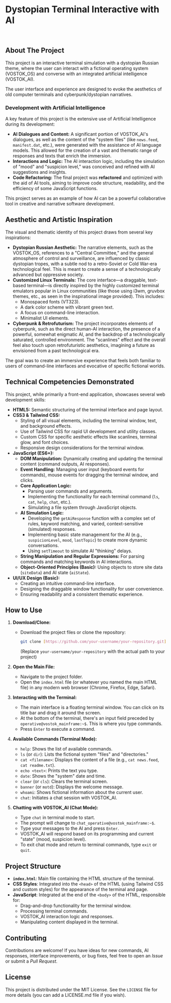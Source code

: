 # Dystopian Terminal Interactive with AI

<br>

## About The Project

This project is an interactive terminal simulation with a dystopian Russian theme, where the user can interact with a fictional operating system (VOSTOK_OS) and converse with an integrated artificial intelligence (VOSTOK_AI).

The user interface and experience are designed to evoke the aesthetics of old computer terminals and cyberpunk/dystopian narratives.

### Development with Artificial Intelligence

A key feature of this project is the extensive use of Artificial Intelligence during its development:

* **AI Dialogues and Content:** A significant portion of VOSTOK_AI's dialogues, as well as the content of the "system files" (like `news.feed`, `manifest.dat`, etc.), were generated with the assistance of AI language models. This allowed for the creation of a vast and thematic range of responses and texts that enrich the immersion.
* **Interactions and Logic:** The AI interaction logic, including the simulation of "mood" and "suspicion level," was conceived and refined with AI suggestions and insights.
* **Code Refactoring:** The final project was **refactored** and optimized with the aid of AI tools, aiming to improve code structure, readability, and the efficiency of some JavaScript functions.

This project serves as an example of how AI can be a powerful collaborative tool in creative and narrative software development.

## Aesthetic and Artistic Inspiration

The visual and thematic identity of this project draws from several key inspirations:

* **Dystopian Russian Aesthetic:** The narrative elements, such as the VOSTOK_OS, references to a "Central Committee," and the general atmosphere of control and surveillance, are influenced by classic dystopian tropes, with a subtle nod to a retro-Soviet or Cold War-era technological feel. This is meant to create a sense of a technologically advanced but oppressive society.
* **Customized Linux Terminals:** The core interface—a draggable, text-based terminal—is directly inspired by the highly customized terminal emulators popular in Linux communities (like those using i3wm, gruvbox themes, etc., as seen in the inspirational image provided). This includes:
    * Monospaced fonts (VT323).
    * A dark color scheme with vibrant green text.
    * A focus on command-line interaction.
    * Minimalist UI elements.
* **Cyberpunk & Retrofuturism:** The project incorporates elements of cyberpunk, such as the direct human-AI interaction, the presence of a powerful, somewhat enigmatic AI, and the backdrop of a technologically saturated, controlled environment. The "scanlines" effect and the overall feel also touch upon retrofuturistic aesthetics, imagining a future as envisioned from a past technological era.

The goal was to create an immersive experience that feels both familiar to users of command-line interfaces and evocative of specific fictional worlds.

## Technical Competencies Demonstrated

This project, while primarily a front-end application, showcases several web development skills:

* **HTML5:** Semantic structuring of the terminal interface and page layout.
* **CSS3 & Tailwind CSS:**
    * Styling of all visual elements, including the terminal window, text, and background effects.
    * Use of Tailwind CSS for rapid UI development and utility classes.
    * Custom CSS for specific aesthetic effects like scanlines, terminal glow, and font choices.
    * Responsive design considerations for the terminal window.
* **JavaScript (ES6+):**
    * **DOM Manipulation:** Dynamically creating and updating the terminal content (command outputs, AI responses).
    * **Event Handling:** Managing user input (keyboard events for commands), mouse events for dragging the terminal window, and clicks.
    * **Core Application Logic:**
        * Parsing user commands and arguments.
        * Implementing the functionality for each terminal command (`ls`, `cat`, `help`, `chat`, etc.).
        * Simulating a file system through JavaScript objects.
    * **AI Simulation Logic:**
        * Developing the `getAiResponse` function with a complex set of rules, keyword matching, and varied, context-sensitive (simulated) responses.
        * Implementing basic state management for the AI (e.g., `suspicionLevel`, `mood`, `lastTopic`) to create more dynamic conversations.
        * Using `setTimeout` to simulate AI "thinking" delays.
    * **String Manipulation and Regular Expressions:** For parsing commands and matching keywords in AI interactions.
    * **Object-Oriented Principles (Basic):** Using objects to store site data (`siteData`) and AI state (`aiState`).
* **UI/UX Design (Basic):**
    * Creating an intuitive command-line interface.
    * Designing the draggable window functionality for user convenience.
    * Ensuring readability and a consistent thematic experience.

## How to Use

1.  **Download/Clone:**
    * Download the project files or clone the repository:
        ```bash
        git clone [https://github.com/your-username/your-repository.git](https://github.com/your-username/your-repository.git)
        ```
        (Replace `your-username/your-repository` with the actual path to your project)

2.  **Open the Main File:**
    * Navigate to the project folder.
    * Open the `index.html` file (or whatever you named the main HTML file) in any modern web browser (Chrome, Firefox, Edge, Safari).

3.  **Interacting with the Terminal:**
    * The main interface is a floating terminal window. You can click on its title bar and drag it around the screen.
    * At the bottom of the terminal, there's an input field preceded by `operative@vostok_mainframe:~$`. This is where you type commands.
    * Press `Enter` to execute a command.

4.  **Available Commands (Terminal Mode):**
    * `help`: Shows the list of available commands.
    * `ls` (or `dir`): Lists the fictional system "files" and "directories."
    * `cat <filename>`: Displays the content of a file (e.g., `cat news.feed`, `cat readme.txt`).
    * `echo <text>`: Prints the text you type.
    * `date`: Shows the "system" date and time.
    * `clear` (or `cls`): Clears the terminal screen.
    * `banner` (or `motd`): Displays the welcome message.
    * `whoami`: Shows fictional information about the current user.
    * `chat`: Initiates a chat session with VOSTOK_AI.

5.  **Chatting with VOSTOK_AI (Chat Mode):**
    * Type `chat` in terminal mode to start.
    * The prompt will change to `chat_operative@vostok_mainframe:~$`.
    * Type your messages to the AI and press `Enter`.
    * VOSTOK_AI will respond based on its programming and current "state" (mood, suspicion level).
    * To exit chat mode and return to terminal commands, type `exit` or `quit`.

## Project Structure

* **`index.html`**: Main file containing the HTML structure of the terminal.
* **CSS Styles**: Integrated into the `<head>` of the HTML (using Tailwind CSS and custom styles) for the appearance of the terminal and page.
* **JavaScript**: Integrated at the end of the `<body>` of the HTML, responsible for:
    * Drag-and-drop functionality for the terminal window.
    * Processing terminal commands.
    * VOSTOK_AI interaction logic and responses.
    * Manipulating content displayed in the terminal.

## Contributing

Contributions are welcome! If you have ideas for new commands, AI responses, interface improvements, or bug fixes, feel free to open an *Issue* or submit a *Pull Request*.

## License

This project is distributed under the MIT License. See the `LICENSE` file for more details (you can add a LICENSE.md file if you wish).